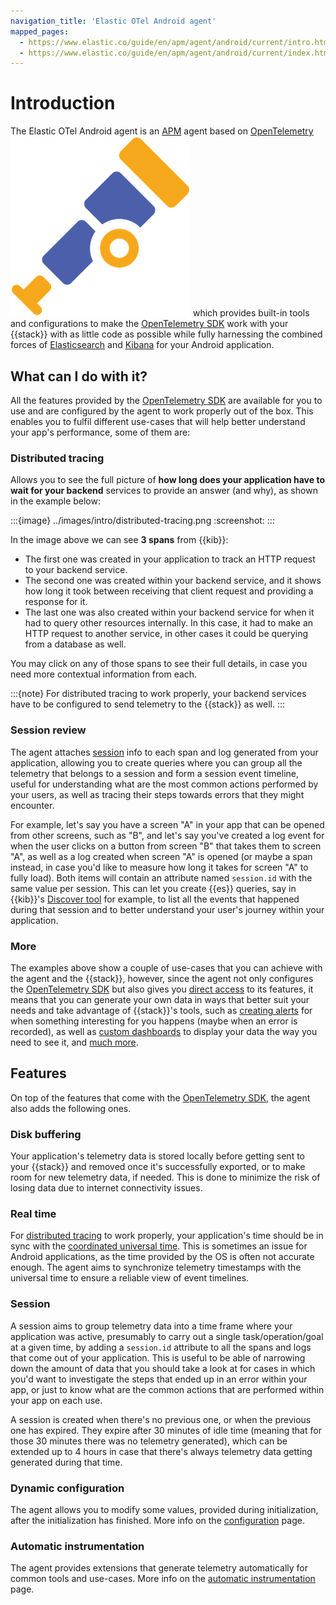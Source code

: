 ```yaml
---
navigation_title: 'Elastic OTel Android agent'
mapped_pages:
  - https://www.elastic.co/guide/en/apm/agent/android/current/intro.html
  - https://www.elastic.co/guide/en/apm/agent/android/current/index.html
---
```


# Introduction

The Elastic OTel Android agent is an [APM](https://en.wikipedia.org/wiki/Application_performance_management) agent based on [OpenTelemetry](https://opentelemetry.io/) ![alt](../images/opentelemetry-logo.png "OpenTelemetry =16x16") which provides built-in tools and configurations to make the [OpenTelemetry SDK](https://opentelemetry.io/docs/languages/java/) work with your {{stack}} with as little code as possible while fully harnessing the combined forces of [Elasticsearch](docs-content://get-started/index.md) and [Kibana](docs-content://get-started/the-stack.md) for your Android application.

## What can I do with it?

All the features provided by the [OpenTelemetry SDK](https://github.com/open-telemetry/opentelemetry-java) are available for you to use and are configured by the agent to work properly out of the box. This enables you to fulfil different use-cases that will help better understand your app's performance, some of them are:

### Distributed tracing

Allows you to see the full picture of **how long does your application have to wait for your backend** services to provide an answer (and why), as shown in the example below:

:::{image} ../images/intro/distributed-tracing.png
:screenshot:
:::

In the image above we can see **3 spans** from {{kib}}:

- The first one was created in your application to track an HTTP request to your backend service.
- The second one was created within your backend service, and it shows how long it took between receiving that client request and providing a response for it.
- The last one was also created within your backend service for when it had to query other resources internally. In this case, it had to make an HTTP request to another service, in other cases it could be querying from a database as well.

You may click on any of those spans to see their full details, in case you need more contextual information from each.

:::{note}
For distributed tracing to work properly, your backend services have to be configured to send telemetry to the {{stack}} as well.
:::

### Session review

The agent attaches [session](#session) info to each span and log generated from your application, allowing you to create queries where you can group all the telemetry that belongs to a session and form a session event timeline, useful for understanding what are the most common actions performed by your users, as well as tracing their steps towards errors that they might encounter.

For example, let's say you have a screen "A" in your app that can be opened from other screens, such as "B", and let's say you've created a log event for when the user clicks on a button from screen "B" that takes them to screen "A", as well as a log created when screen "A" is opened (or maybe a span instead, in case you'd like to measure how long it takes for screen "A" to fully load). Both items will contain an attribute named `session.id` with the same value per session. This can let you create {{es}} queries, say in {{kib}}'s [Discover tool](https://www.elastic.co/guide/en/kibana/current/discover.html) for example, to list all the events that happened during that session and to better understand your user's journey within your application.

### More

The examples above show a couple of use-cases that you can achieve with the agent and the {{stack}}, however, since the agent not only configures the [OpenTelemetry SDK](https://opentelemetry.io/docs/languages/java/) but also gives you [direct access](manual-instrumentation.md) to its features, it means that you can generate your own data in ways that better suit your needs and take advantage of {{stack}}'s tools, such as [creating alerts](https://www.elastic.co/guide/en/kibana/current/alerting-getting-started.html) for when something interesting for you happens (maybe when an error is recorded), as well as [custom dashboards](https://www.elastic.co/guide/en/kibana/current/dashboard.html) to display your data the way you need to see it, and [much more](https://www.elastic.co/kibana/features).

## Features

On top of the features that come with the [OpenTelemetry SDK](https://opentelemetry.io/docs/languages/java/), the agent also adds the following ones.

### Disk buffering

Your application's telemetry data is stored locally before getting sent to your {{stack}} and removed once it's successfully exported, or to make room for new telemetry data, if needed. This is done to minimize the risk of losing data due to internet connectivity issues.

### Real time

For [distributed tracing](#distributed-tracing) to work properly, your application's time should be in sync with the [coordinated universal time](https://en.wikipedia.org/wiki/Coordinated_Universal_Time). This is sometimes an issue for Android applications, as the time provided by the OS is often not accurate enough. The agent aims to synchronize telemetry timestamps with the universal time to ensure a reliable view of event timelines.

### Session

A session aims to group telemetry data into a time frame where your application was active, presumably to carry out a single task/operation/goal at a given time, by adding a `session.id` attribute to all the spans and logs that come out of your application. This is useful to be able of narrowing down the amount of data that you should take a look at for cases in which you'd want to investigate the steps that ended up in an error within your app, or just to know what are the common actions that are performed within your app on each use.

A session is created when there's no previous one, or when the previous one has expired. They expire after 30 minutes of idle time (meaning that for those 30 minutes there was no telemetry generated), which can be extended up to 4 hours in case that there's always telemetry data getting generated during that time.

### Dynamic configuration

The agent allows you to modify some values, provided during initialization, after the initialization has finished. More info on the [configuration](configuration.md) page.

### Automatic instrumentation

The agent provides extensions that generate telemetry automatically for common tools and use-cases. More info on the [automatic instrumentation](automatic-instrumentation.md) page.
